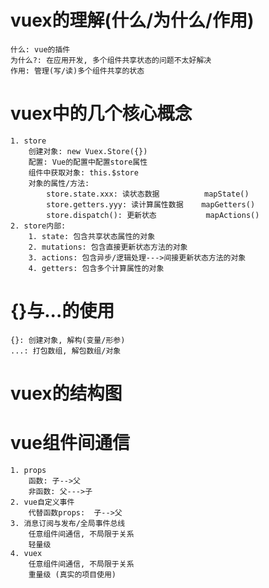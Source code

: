 # vuex的理解(什么/为什么/作用)
	什么: vue的插件
	为什么?: 在应用开发, 多个组件共享状态的问题不太好解决
	作用: 管理(写/读)多个组件共享的状态

# vuex中的几个核心概念
	1. store
		创建对象: new Vuex.Store({})
		配置: Vue的配置中配置store属性
		组件中获取对象: this.$store
		对象的属性/方法:
			store.state.xxx: 读状态数据          mapState()
			store.getters.yyy: 读计算属性数据    mapGetters()
			store.dispatch(): 更新状态           mapActions()
	2. store内部: 
		1. state: 包含共享状态属性的对象
		2. mutations: 包含直接更新状态方法的对象
		3. actions: 包含异步/逻辑处理--->间接更新状态方法的对象
		4. getters: 包含多个计算属性的对象

# {}与...的使用
	{}: 创建对象, 解构(变量/形参)
	...: 打包数组, 解包数组/对象
# vuex的结构图

# vue组件间通信
	1. props
		函数: 子-->父
		非函数: 父--->子
	2. vue自定义事件
		代替函数props:  子-->父
	3. 消息订阅与发布/全局事件总线
		任意组件间通信, 不局限于关系
		轻量级
	4. vuex
		任意组件间通信, 不局限于关系
		重量级 (真实的项目使用)
